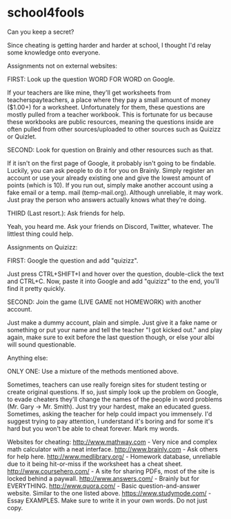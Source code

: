 # school4fools
Can you keep a secret?

Since cheating is getting harder and harder at school, I thought I'd relay some knowledge onto everyone. 


Assignments not on external websites:

FIRST: Look up the question WORD FOR WORD on Google.

If your teachers are like mine, they'll get worksheets from teacherspayteachers, a place where they pay a small amount of money ($1.00+) for a worksheet.
Unfortunately for them, these questions are mostly pulled from a teacher workbook. This is fortunate for us because these workbooks are public resources, meaning
the questions inside are often pulled from other sources/uploaded to other sources such as Quizizz or Quizlet.

SECOND: Look for question on Brainly and other resources such as that.

If it isn't on the first page of Google, it probably isn't going to be findable. Luckily, you can ask people to do it for you on Brainly. Simply register an account
or use your already existing one and give the lowest amount of points (which is 10). If you run out, simply make another account using a fake email or a temp. mail
(temp-mail.org). Although unreliable, it may work. Just pray the person who answers actually knows what they're doing.

THIRD (Last resort.): Ask friends for help.

Yeah, you heard me. Ask your friends on Discord, Twitter, whatever. The littlest thing could help.


Assignments on Quizizz:

FIRST: Google the question and add "quizizz".

Just press CTRL+SHIFT+I and hover over the question, double-click the text and CTRL+C. Now, paste it into Google and add "quizizz" to the end, you'll
find it pretty quickly. 

SECOND: Join the game (LIVE GAME not HOMEWORK) with another account.

Just make a dummy account, plain and simple. Just give it a fake name or something or put your name and tell the teacher "I got kicked out." and play again,
make sure to exit before the last question though, or else your albi will sound questionable.


Anything else:

ONLY ONE: Use a mixture of the methods mentioned above.

Sometimes, teachers can use really foreign sites for student testing or create original questions. If so, just simply look up the problem on Google,
to evade cheaters they'll change the names of the people in word problems (Mr. Gary -> Mr. Smith). Just try your hardest, make an educated guess. 
Sometimes, asking the teacher for help could impact you immensely. I'd suggest trying to pay attention, I understand it's boring and for some it's hard
but you won't be able to cheat forever. Mark my words.

Websites for cheating:
http://www.mathway.com - Very nice and complex math calculator with a neat interface. 
http://www.brainly.com - Ask others for help here.
http://www.medlibrary.org/ - Homework database, unreliable due to it being hit-or-miss if the worksheet has a cheat sheet.
http://www.coursehero.com/ - A site for sharing PDFs, most of the site is locked behind a paywall.
http://www.answers.com/ - Brainly but for EVERYTHING.
http://www.quora.com/ - Basic question-and-answer website. Similar to the one listed above.
https://www.studymode.com/ - Essay EXAMPLES. Make sure to write it in your own words. Do not just copy.
